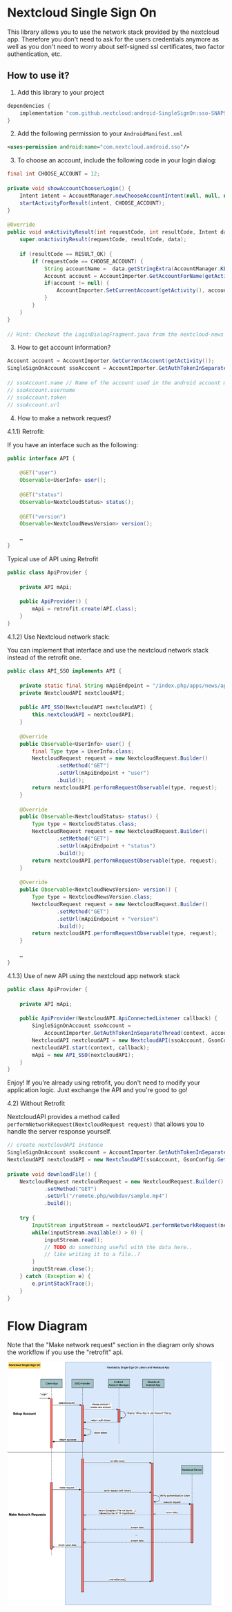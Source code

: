 Nextcloud Single Sign On
=========================

This library allows you to use the network stack provided by the nextcloud app. Therefore you don't need to ask for the users credentials anymore as well as you don't need to worry about self-signed ssl certificates, two factor authentication, etc.


How to use it?
--------------

1) Add this library to your project

```gradle
dependencies {
    implementation "com.github.nextcloud:android-SingleSignOn:sso-SNAPSHOT"
}
```
2) Add the following permission to your `AndroidManifest.xml`

```xml
<uses-permission android:name="com.nextcloud.android.sso"/>
```

3) To choose an account, include the following code in your login dialog:

```java
final int CHOOSE_ACCOUNT = 12;

private void showAccountChooserLogin() {
    Intent intent = AccountManager.newChooseAccountIntent(null, null, new String[] {"nextcloud"}, true, null, null, null, null);
    startActivityForResult(intent, CHOOSE_ACCOUNT);
}

@Override
public void onActivityResult(int requestCode, int resultCode, Intent data) {
    super.onActivityResult(requestCode, resultCode, data);

    if (resultCode == RESULT_OK) {
        if (requestCode == CHOOSE_ACCOUNT) {
            String accountName =  data.getStringExtra(AccountManager.KEY_ACCOUNT_NAME);
            Account account = AccountImporter.GetAccountForName(getActivity(), accountName);
            if(account != null) {
                AccountImporter.SetCurrentAccount(getActivity(), account);
            }
        }
    }
}

// Hint: Checkout the LoginDialogFragment.java from the nextcloud-news app (sso-branch) to see a fully working example
```

3) How to get account information?

```java
Account account = AccountImporter.GetCurrentAccount(getActivity());
SingleSignOnAccount ssoAccount = AccountImporter.GetAuthTokenInSeparateThread(getActivity(), account);

// ssoAccount.name // Name of the account used in the android account manager
// ssoAccount.username
// ssoAccount.token
// ssoAccount.url
```

4) How to make a network request?

4.1.1) Retrofit:

If you have an interface such as the following:

```java
public interface API {

    @GET("user")
    Observable<UserInfo> user();

    @GET("status")
    Observable<NextcloudStatus> status();

    @GET("version")
    Observable<NextcloudNewsVersion> version();

    …
}
```

Typical use of API using Retrofit
```java
public class ApiProvider {

    private API mApi;

    public ApiProvider() {
        mApi = retrofit.create(API.class);
    }
}
```

4.1.2) Use Nextcloud network stack:

You can implement that interface and use the nextcloud network stack instead of the retrofit one.

```java
public class API_SSO implements API {

    private static final String mApiEndpoint = "/index.php/apps/news/api/v1-2/";
    private NextcloudAPI nextcloudAPI;

    public API_SSO(NextcloudAPI nextcloudAPI) {
        this.nextcloudAPI = nextcloudAPI;
    }

    @Override
    public Observable<UserInfo> user() {
        final Type type = UserInfo.class;
        NextcloudRequest request = new NextcloudRequest.Builder()
                .setMethod("GET")
                .setUrl(mApiEndpoint + "user")
                .build();
        return nextcloudAPI.performRequestObservable(type, request);
    }

    @Override
    public Observable<NextcloudStatus> status() {
        Type type = NextcloudStatus.class;
        NextcloudRequest request = new NextcloudRequest.Builder()
                .setMethod("GET")
                .setUrl(mApiEndpoint + "status")
                .build();
        return nextcloudAPI.performRequestObservable(type, request);
    }

    @Override
    public Observable<NextcloudNewsVersion> version() {
        Type type = NextcloudNewsVersion.class;
        NextcloudRequest request = new NextcloudRequest.Builder()
                .setMethod("GET")
                .setUrl(mApiEndpoint + "version")
                .build();
        return nextcloudAPI.performRequestObservable(type, request);
    }

    …
}
```

4.1.3) Use of new API using the nextcloud app network stack

```java
public class ApiProvider {

    private API mApi;

    public ApiProvider(NextcloudAPI.ApiConnectedListener callback) {
        SingleSignOnAccount ssoAccount =
            AccountImporter.GetAuthTokenInSeparateThread(context, account);
        NextcloudAPI nextcloudAPI = new NextcloudAPI(ssoAccount, GsonConfig.GetGson());
        nextcloudAPI.start(context, callback);
        mApi = new API_SSO(nextcloudAPI);
    }
}
```
Enjoy! If you're already using retrofit, you don't need to modify your application logic. Just exchange the API and you're good to go!

4.2) Without Retrofit

NextcloudAPI provides a method called `performNetworkRequest(NextcloudRequest request)` that allows you to handle the server response yourself.

```java
// create nextcloudAPI instance
SingleSignOnAccount ssoAccount = AccountImporter.GetAuthTokenInSeparateThread(context, account);
NextcloudAPI nextcloudAPI = new NextcloudAPI(ssoAccount, GsonConfig.GetGson());

private void downloadFile() {
    NextcloudRequest nextcloudRequest = new NextcloudRequest.Builder()
            .setMethod("GET")
            .setUrl("/remote.php/webdav/sample.mp4")
            .build();

    try {
        InputStream inputStream = nextcloudAPI.performNetworkRequest(nextcloudRequest);
        while(inputStream.available() > 0) {
            inputStream.read();
            // TODO do something useful with the data here..
            // like writing it to a file..?
        }
        inputStream.close();
    } catch (Exception e) {
        e.printStackTrace();
    }
}
```

# Flow Diagram

Note that the "Make network request" section in the diagram only shows the workflow if you use the "retrofit" api.

![](doc/NextcloudSingleSignOn.png)